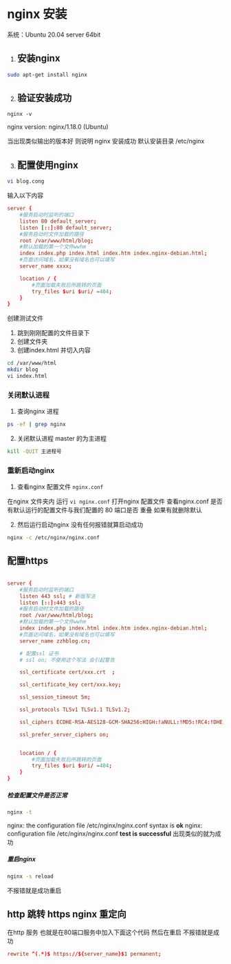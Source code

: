 
# nginx 安装

系统：Ubuntu 20.04 server 64bit

1. ## 安装nginx

```sh
sudo apt-get install nginx
```

2. ## 验证安装成功

```sj
nginx -v 
```
nginx version: nginx/1.18.0 (Ubuntu)

当出现类似输出的版本好 则说明 nginx 安装成功
默认安装目录 /etc/nginx

3. ## 配置使用nginx

```sh
vi blog.cong
```
输入以下内容

```conf
server {
    #服务启动时监听的端口
    listen 80 default_server;
    listen [::]:80 default_server;
    #服务启动时文件加载的路径
    root /var/www/html/blog;
    #默认加载的第一个文件wwhm
    index index.php index.html index.htm index.nginx-debian.html;
    #页面访问域名，如果没有域名也可以填写
    server_name xxxx;

    location / {
        #页面加载失败后所跳转的页面
        try_files $uri $uri/ =404;
    }
}
```
创建测试文件
1. 跳到刚刚配置的文件目录下
2. 创建文件夹
3. 创建index.html 并切入内容
```sh
cd /var/www/html 
mkdir blog
vi index.html
```
### 关闭默认进程

1. 查询nginx 进程
```sh
ps -ef | grep nginx
```

2. 关闭默认进程
master 的为主进程
```sh
kill -QUIT 主进程号
```

### 重新启动nginx

1. 查看nginx 配置文件 ```nginx.conf```

在nginx 文件夹内 运行 ```vi nginx.conf``` 打开nginx 配置文件
查看nginx.conf 是否有默认运行的配置文件与我们配置的 80 端口是否
重叠 如果有就删除默认

2. 然后运行启动nginx 
没有任何报错就算启动成功
```sh
nginx -c /etc/nginx/nginx.conf
```

## 配置https

```conf

server {
    #服务启动时监听的端口
    listen 443 ssl; # 新版写法
    listen [::]:443 ssl;
    #服务启动时文件加载的路径
    root /var/www/html/blog;
    #默认加载的第一个文件wwhm
    index index.php index.html index.htm index.nginx-debian.html;
    #页面访问域名，如果没有域名也可以填写
    server_name zzhblog.cn;

    # 配置ssl 证书
    # ssl on; 不使用这个写法 会引起警告

    ssl_certificate cert/xxx.crt  ;

    ssl_certificate_key cert/xxx.key;

    ssl_session_timeout 5m;

    ssl_protocols TLSv1 TLSv1.1 TLSv1.2;

    ssl_ciphers ECDHE-RSA-AES128-GCM-SHA256:HIGH:!aNULL:!MD5:!RC4:!DHE;

    ssl_prefer_server_ciphers on;


    location / {
        #页面加载失败后所跳转的页面
        try_files $uri $uri/ =404;
    }
}
```

##### 检查配置文件是否正常

```sh
nginx -t
```
nginx: the configuration file /etc/nginx/nginx.conf syntax is **ok**
nginx: configuration file /etc/nginx/nginx.conf **test is successful**
出现类似的就为成功

##### 重启nginx

```sh
nginx -s reload
```
不报错就是成功重启

## http 跳转 https nginx 重定向
在http 服务 也就是在80端口服务中加入下面这个代码 然后在重启 不报错就是成功
```conf
rewrite ^(.*)$ https://${server_name}$1 permanent;
```